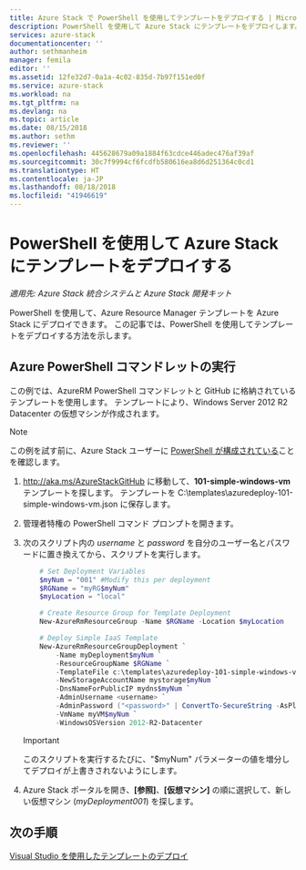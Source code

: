 ```yaml
---
title: Azure Stack で PowerShell を使用してテンプレートをデプロイする | Microsoft Docs
description: PowerShell を使用して Azure Stack にテンプレートをデプロイします。
services: azure-stack
documentationcenter: ''
author: sethmanheim
manager: femila
editor: ''
ms.assetid: 12fe32d7-0a1a-4c02-835d-7b97f151ed0f
ms.service: azure-stack
ms.workload: na
ms.tgt_pltfrm: na
ms.devlang: na
ms.topic: article
ms.date: 08/15/2018
ms.author: sethm
ms.reviewer: ''
ms.openlocfilehash: 445628679a09a1884f63cdce446adec476af39af
ms.sourcegitcommit: 30c7f9994cf6fcdfb580616ea8d6d251364c0cd1
ms.translationtype: HT
ms.contentlocale: ja-JP
ms.lasthandoff: 08/18/2018
ms.locfileid: "41946619"
---
```

# <a name="deploy-a-template-to-azure-stack-using-powershell"></a>PowerShell を使用して Azure Stack にテンプレートをデプロイする

*適用先: Azure Stack 統合システムと Azure Stack 開発キット*

PowerShell を使用して、Azure Resource Manager テンプレートを Azure Stack にデプロイできます。 この記事では、PowerShell を使用してテンプレートをデプロイする方法を示します。

## <a name="run-azurerm-powershell-cmdlets"></a>Azure PowerShell コマンドレットの実行

この例では、AzureRM PowerShell コマンドレットと GitHub に格納されているテンプレートを使用します。 テンプレートにより、Windows Server 2012 R2 Datacenter の仮想マシンが作成されます。

>[!NOTE]
>この例を試す前に、Azure Stack ユーザーに [PowerShell が構成されている](azure-stack-powershell-configure-user.md)ことを確認します。

1. <http://aka.ms/AzureStackGitHub> に移動して、**101-simple-windows-vm** テンプレートを探します。 テンプレートを C:\\templates\\azuredeploy-101-simple-windows-vm.json に保存します。
2. 管理者特権の PowerShell コマンド プロンプトを開きます。
3. 次のスクリプト内の *username* と *password* を自分のユーザー名とパスワードに置き換えてから、スクリプトを実行します。

   ```PowerShell
       # Set Deployment Variables
       $myNum = "001" #Modify this per deployment
       $RGName = "myRG$myNum"
       $myLocation = "local"
   
       # Create Resource Group for Template Deployment
       New-AzureRmResourceGroup -Name $RGName -Location $myLocation
   
       # Deploy Simple IaaS Template
       New-AzureRmResourceGroupDeployment `
           -Name myDeployment$myNum `
           -ResourceGroupName $RGName `
           -TemplateFile c:\templates\azuredeploy-101-simple-windows-vm.json `
           -NewStorageAccountName mystorage$myNum `
           -DnsNameForPublicIP mydns$myNum `
           -AdminUsername <username> `
           -AdminPassword ("<password>" | ConvertTo-SecureString -AsPlainText -Force) `
           -VmName myVM$myNum `
           -WindowsOSVersion 2012-R2-Datacenter
   ```

   >[!IMPORTANT]
   >このスクリプトを実行するたびに、"$myNum" パラメーターの値を増分してデプロイが上書きされないようにします。

4. Azure Stack ポータルを開き、**[参照]**、**[仮想マシン]** の順に選択して、新しい仮想マシン (*myDeployment001*) を探します。

## <a name="next-steps"></a>次の手順

[Visual Studio を使用したテンプレートのデプロイ](azure-stack-deploy-template-visual-studio.md)
